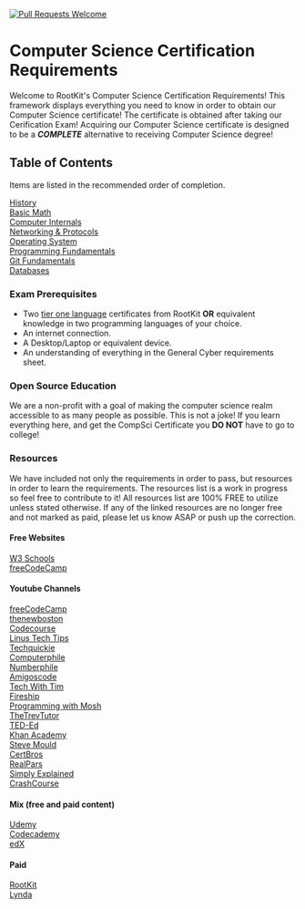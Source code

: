 [![Pull Requests Welcome](https://img.shields.io/badge/PRs-welcome-brightgreen.svg?style=flat)](http://makeapullrequest.com)

# Computer Science Certification Requirements
Welcome to RootKit's Computer Science Certification Requirements! This framework displays
everything you need to know in order to obtain our Computer Science certificate! The
certificate is obtained after taking our Cerification Exam! Acquiring our
Computer Science certificate is designed to be a **_COMPLETE_** alternative to receiving Computer Science
degree!

## Table of Contents
Items are listed in the recommended order of completion.

[History](https://github.com/RootKit-Org/History)\
[Basic Math](https://github.com/RootKit-Org/Basic-Math)\
[Computer Internals](https://github.com/RootKit-Org/Computer-Internals)\
[Networking & Protocols](https://github.com/RootKit-Org/Networking-and-Protocols)\
[Operating System](https://github.com/RootKit-Org/Operating-Systems)\
[Programming Fundamentals](https://github.com/RootKit-Org/Programming-Fundamentals)\
[Git Fundamentals](https://github.com/RootKit-Org/Git-Fundamentals)\
[Databases](https://github.com/RootKit-Org/Databases)

### Exam Prerequisites
* Two [tier one language](https://rootkit.education/certifications/) certificates from RootKit **OR** equivalent knowledge in two programming languages of your choice.
* An internet connection.
* A Desktop/Laptop or equivalent device.
* An understanding of everything in the General Cyber requirements sheet.

### Open Source Education
We are a non-profit with a goal of making the computer science realm
accessible to as many people as possible. This is not a joke! If you learn
everything here, and get the CompSci Certificate you **DO NOT** have to go to
college!

### Resources
We have included not only the requirements in order to pass, but
resources in order to learn the requirements. The resources list is a work in
progress so feel free to contribute to it! All resources list are 100% FREE to
utilize unless stated otherwise. If any of the linked resources are no longer
free and not marked as paid, please let us know ASAP or push up the correction.

#### Free Websites
[W3 Schools](https://www.w3schools.com/)\
[freeCodeCamp](https://www.freecodecamp.org/)

#### Youtube Channels
[freeCodeCamp](https://www.youtube.com/channel/UC8butISFwT-Wl7EV0hUK0BQ)\
[thenewboston](https://www.youtube.com/user/thenewboston)\
[Codecourse](https://www.youtube.com/channel/UCpOIUW62tnJTtpWFABxWZ8g)\
[Linus Tech Tips](https://www.youtube.com/user/LinusTechTips)\
[Techquickie](https://www.youtube.com/channel/UC0vBXGSyV14uvJ4hECDOl0Q)\
[Computerphile](https://www.youtube.com/channel/UC9-y-6csu5WGm29I7JiwpnA)\
[Numberphile](https://www.youtube.com/channel/UCoxcjq-8xIDTYp3uz647V5A)\
[Amigoscode](https://www.youtube.com/user/djdjalas)\
[Tech With Tim](https://www.youtube.com/c/TechWithTim/featured)\
[Fireship](https://www.youtube.com/channel/UCsBjURrPoezykLs9EqgamOA)\
[Programming with Mosh](https://www.youtube.com/channel/UCWv7vMbMWH4-V0ZXdmDpPBA)\
[TheTrevTutor](https://www.youtube.com/channel/UCGYSfZbPp3BiAFs531PBY7g)\
[TED-Ed](https://www.youtube.com/channel/UCsooa4yRKGN_zEE8iknghZA)\
[Khan Academy](https://www.youtube.com/channel/UC4a-Gbdw7vOaccHmFo40b9g)\
[Steve Mould](https://www.youtube.com/channel/UCEIwxahdLz7bap-VDs9h35A)\
[CertBros](https://www.youtube.com/channel/UCZg4PvX48mgXQVySgIulX-Q)\
[RealPars](https://www.youtube.com/channel/UCUKKQwBQZczpYzETkZNxi-w)\
[Simply Explained](https://www.youtube.com/channel/UCnxrdFPXJMeHru_b4Q_vTPQ)\
[CrashCourse](https://www.youtube.com/channel/UCX6b17PVsYBQ0ip5gyeme-Q)

#### Mix (free and paid content)
[Udemy](https://www.udemy.com/courses/development/)\
[Codecademy](https://www.codecademy.com/)\
[edX](https://www.edx.org/)

#### Paid
[RootKit](https://rootkit.org/)\
[Lynda](https://www.lynda.com/)
